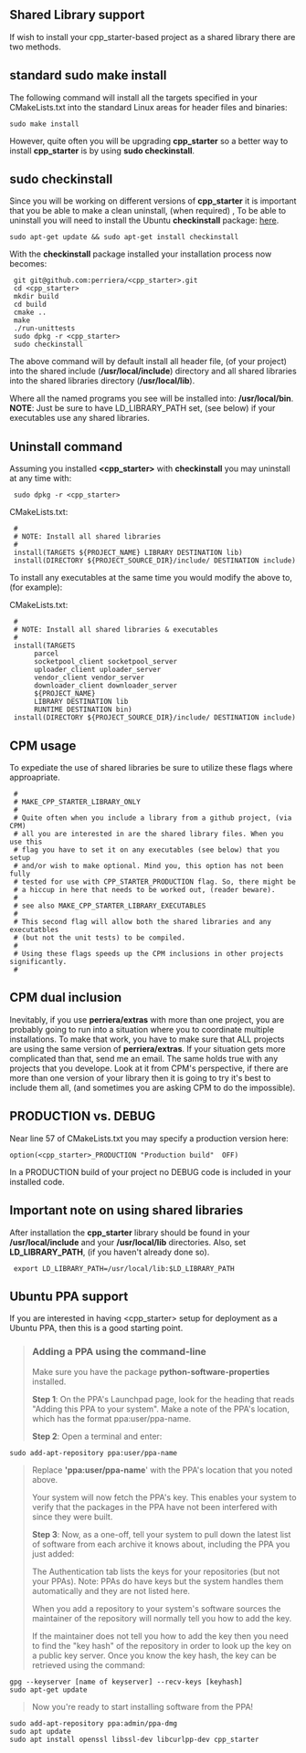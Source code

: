 ## Shared Library support
If wish to install your cpp_starter-based project as a shared library there are two methods.

## standard sudo make install

The following command will install all the targets specified in your CMakeLists.txt into the standard Linux areas for header files and binaries:

	sudo make install
However, quite often you will be upgrading **cpp_starter** so a better way to install **cpp_starter** is by using **sudo checkinstall**.

## sudo checkinstall
Since you will be working on different versions of **cpp_starter** it is important that you be able to make a clean uninstall, (when required) , To be able to uninstall you will need to install the Ubuntu **checkinstall** package: [here](https://help.ubuntu.com/community/CheckInstall). 

`sudo apt-get update && sudo apt-get install checkinstall`

With the **checkinstall** package installed your installation process now becomes:
    
     git git@github.com:perriera/<cpp_starter>.git 
     cd <cpp_starter>
     mkdir build
     cd build
     cmake ..
     make
     ./run-unittests
     sudo dpkg -r <cpp_starter>
     sudo checkinstall
     
The above command will by default install all header file, (of your project) into the shared include (**/usr/local/include**) directory and all shared libraries into the shared libraries directory (**/usr/local/lib**).

Where all the named programs you see will be installed into: **/usr/local/bin**.</br>
**NOTE**: Just be sure to have LD_LIBRARY_PATH set, (see below) if your executables use any shared libraries.

## Uninstall command
Assuming you installed **<cpp_starter>** with **checkinstall** you may uninstall at any time with:

     sudo dpkg -r <cpp_starter>


CMakeLists.txt:

     #
     # NOTE: Install all shared libraries
     #
     install(TARGETS ${PROJECT_NAME} LIBRARY DESTINATION lib)
     install(DIRECTORY ${PROJECT_SOURCE_DIR}/include/ DESTINATION include)

To install any executables at the same time you would modify the above to, (for example):

CMakeLists.txt:

     #
     # NOTE: Install all shared libraries & executables
     #
     install(TARGETS 
          parcel
          socketpool_client socketpool_server
          uploader_client uploader_server 
          vendor_client vendor_server 
          downloader_client downloader_server 
          ${PROJECT_NAME}
          LIBRARY DESTINATION lib
          RUNTIME DESTINATION bin)
     install(DIRECTORY ${PROJECT_SOURCE_DIR}/include/ DESTINATION include)

## CPM usage
To expediate the use of shared libraries be sure to utilize these flags 
where approapriate.

     #
     # MAKE_CPP_STARTER_LIBRARY_ONLY
     #
     # Quite often when you include a library from a github project, (via CPM)
     # all you are interested in are the shared library files. When you use this
     # flag you have to set it on any executables (see below) that you setup
     # and/or wish to make optional. Mind you, this option has not been fully
     # tested for use with CPP_STARTER_PRODUCTION flag. So, there might be 
     # a hiccup in here that needs to be worked out, (reader beware).
     #
     # see also MAKE_CPP_STARTER_LIBRARY_EXECUTABLES
     #
     # This second flag will allow both the shared libraries and any executatbles
     # (but not the unit tests) to be compiled.
     #
     # Using these flags speeds up the CPM inclusions in other projects significantly.
     #

## CPM dual inclusion
Inevitably, if you use **perriera/extras** with more than one project, you are probably going to run into a situation where you to coordinate multiple installations. To make that work, you have to make sure that ALL projects are using the same version of **perriera/extras**. If your situation gets more complicated than that, send me an email. The same holds true with any projects that you develope. Look at it from CPM's perspective, if there are more than one version of your library then it is going to try it's best to include them all, (and sometimes you are asking CPM to do the impossible). 

## PRODUCTION vs. DEBUG
Near line 57 of CMakeLists.txt you may specify a production version here:

	option(<cpp_starter>_PRODUCTION "Production build"  OFF)
	
In a PRODUCTION build of your project no DEBUG code is included in your installed code.

## Important note on using shared libraries
After installation the **cpp_starter** library should be found in your **/usr/local/include** and your **/usr/local/lib** directories. Also, set **LD_LIBRARY_PATH**, (if you haven't already done so). 

     export LD_LIBRARY_PATH=/usr/local/lib:$LD_LIBRARY_PATH

##  Ubuntu PPA support 
If you are interested in having <cpp_starter> setup for deployment as a Ubuntu PPA, then this is a good starting point.

>
>  ### Adding a PPA using the command-line
>
>Make sure you have the package  **python-software-properties**  installed.
>
>**Step 1**: On the PPA's Launchpad page, look for the heading that reads "Adding this PPA to your system". Make a note of the PPA's location, which has the format  ppa:user/ppa-name.
>
> **Step 2**: Open a terminal and enter:
>
	sudo add-apt-repository ppa:user/ppa-name

> Replace  **'ppa:user/ppa-name**' with the PPA's location that you noted above.
>
> Your system will now fetch the PPA's key. This enables your system to verify that the packages in the PPA have not been interfered with since they were built.
>
> **Step 3**: Now, as a one-off, tell your system to pull down the latest list of software from each archive it knows about, including the PPA you just added:
>
> The Authentication tab lists the keys for your repositories (but not your PPAs). Note: PPAs do have keys but the system handles them automatically and they are not listed here.
>
> When you add a repository to your system's software sources the maintainer of the repository will normally tell you how to add the key.
>
> If the maintainer does not tell you how to add the key then you need to find the "key hash" of the repository in order to look up the key on a public key server. Once you know the key hash, the key can be retrieved using the command:

	gpg --keyserver [name of keyserver] --recv-keys [keyhash]
	sudo apt-get update

> Now you're ready to start installing software from the PPA!
>
 	sudo add-apt-repository ppa:admin/ppa-dmg
 	sudo apt update
	sudo apt install openssl libssl-dev libcurlpp-dev cpp_starter
	
 
